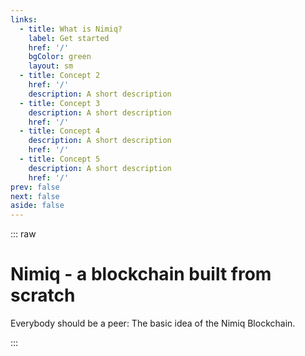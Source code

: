 ```yaml
---
links:
  - title: What is Nimiq?
    label: Get started
    href: '/'
    bgColor: green
    layout: sm
  - title: Concept 2 
    href: '/'
    description: A short description
  - title: Concept 3
    description: A short description
    href: '/'
  - title: Concept 4
    description: A short description
    href: '/'
  - title: Concept 5
    description: A short description
    href: '/'
prev: false
next: false
aside: false
---
```


::: raw
# Nimiq - a blockchain built from scratch

Everybody should be a peer: The basic idea of the Nimiq Blockchain.

<Grid mt-64 :items="$frontmatter.links" />
:::
